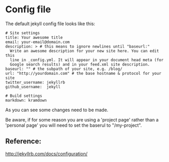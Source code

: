 # Config file



The default jekyll config file looks like this:

```
# Site settings
title: Your awesome title
email: your-email@domain.com
description: > # this means to ignore newlines until "baseurl:"
  Write an awesome description for your new site here. You can edit this
  line in _config.yml. It will appear in your document head meta (for
  Google search results) and in your feed.xml site description.
baseurl: "" # the subpath of your site, e.g. /blog/
url: "http://yourdomain.com" # the base hostname & protocol for your site
twitter_username: jekyllrb
github_username:  jekyll

# Build settings
markdown: kramdown
```
As you can see some changes need to be made.

Be aware, if for some reason you are using a 'project page' rather than a 'personal page' you will need to set the baserul to "/my-project".

## Reference:

http://jekyllrb.com/docs/configuration/
